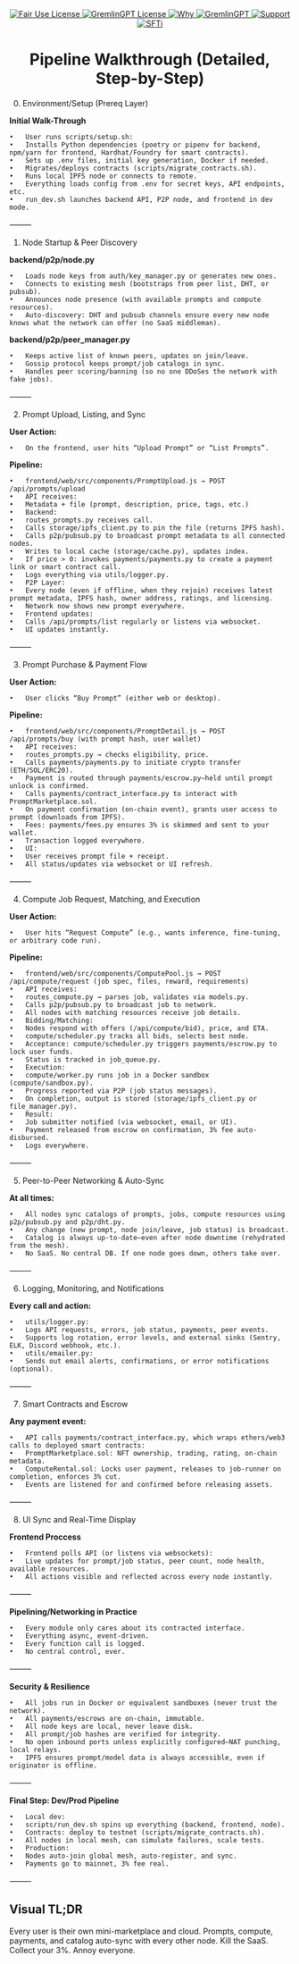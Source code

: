 <link rel="stylesheet" type="text/css" href="docs/custom.css">
<div align="center">
  <a
href="https://github.com/statikfintechllc/AscendNet/blob/master/About Us/LICENSE.md">
    <img src="https://img.shields.io/badge/FAIR%20USE-black?style=for-the-badge&logo=dragon&logoColor=gold" alt="Fair Use License"/>
  </a>
  <a href="https://github.com/statikfintechllc/AscendAI/blob/master/About Us/LICENSE.md">
    <img src="https://img.shields.io/badge/AscendNet%20AlphaWave-darkred?style=for-the-badge&logo=dragon&logoColor=gold" alt="GremlinGPT License"/>
  </a>
  <a
href="https://github.com/statikfintechllc/AscendAI/blob/master/About Us/WHY_GREMLINGPT.md">
    <img src="https://img.shields.io/badge/Why-black?style=for-the-badge&logo=dragon&logoColor=gold" alt="Why"/>
  </a>
  <a href="https://github.com/statikfintechllc/AscendAI/blob/master/About Us/WHY_GREMLINGPT.md">
    <img src="https://img.shields.io/badge/SFTi-darkred?style=for-the-badge&logo=dragon&logoColor=gold" alt="GremlinGPT"/>
  </a>
  <a href="https://ko-fi.com/statikfintech_llc">
    <img src="https://img.shields.io/badge/Support-black?style=for-the-badge&logo=dragon&logoColor=gold" alt="Support"/>
  </a>
  <a href="https://patreon.com/StatikFinTech_LLC?utm_medium=unknown&utm_source=join_link&utm_campaign=creatorshare_creator&utm_content=copyLink">
    <img src="https://img.shields.io/badge/SFTi-darkred?style=for-the-badge&logo=dragon&logoColor=gold" alt="SFTi"/>
  </a>

# Pipeline Walkthrough (Detailed, Step-by-Step)

</div>

0. Environment/Setup (Prereq Layer)

**Initial Walk-Through**

	•	User runs scripts/setup.sh:
	•	Installs Python dependencies (poetry or pipenv for backend, npm/yarn for frontend, Hardhat/Foundry for smart contracts).
	•	Sets up .env files, initial key generation, Docker if needed.
	•	Migrates/deploys contracts (scripts/migrate_contracts.sh).
	•	Runs local IPFS node or connects to remote.
	•	Everything loads config from .env for secret keys, API endpoints, etc.
	•	run_dev.sh launches backend API, P2P node, and frontend in dev mode.

⸻

1. Node Startup & Peer Discovery

**backend/p2p/node.py**

	•	Loads node keys from auth/key_manager.py or generates new ones.
	•	Connects to existing mesh (bootstraps from peer list, DHT, or pubsub).
	•	Announces node presence (with available prompts and compute resources).
	•	Auto-discovery: DHT and pubsub channels ensure every new node knows what the network can offer (no SaaS middleman).

**backend/p2p/peer_manager.py**

	•	Keeps active list of known peers, updates on join/leave.
	•	Gossip protocol keeps prompt/job catalogs in sync.
	•	Handles peer scoring/banning (so no one DDoSes the network with fake jobs).

⸻

2. Prompt Upload, Listing, and Sync

**User Action:**

	•	On the frontend, user hits “Upload Prompt” or “List Prompts”.

**Pipeline:**

	•	frontend/web/src/components/PromptUpload.js → POST /api/prompts/upload
	•	API receives:
	•	Metadata + file (prompt, description, price, tags, etc.)
	•	Backend:
	•	routes_prompts.py receives call.
	•	Calls storage/ipfs_client.py to pin the file (returns IPFS hash).
	•	Calls p2p/pubsub.py to broadcast prompt metadata to all connected nodes.
	•	Writes to local cache (storage/cache.py), updates index.
	•	If price > 0: invokes payments/payments.py to create a payment link or smart contract call.
	•	Logs everything via utils/logger.py.
	•	P2P Layer:
	•	Every node (even if offline, when they rejoin) receives latest prompt metadata, IPFS hash, owner address, ratings, and licensing.
	•	Network now shows new prompt everywhere.
	•	Frontend updates:
	•	Calls /api/prompts/list regularly or listens via websocket.
	•	UI updates instantly.

⸻

3. Prompt Purchase & Payment Flow

**User Action:**

	•	User clicks “Buy Prompt” (either web or desktop).

**Pipeline:**

	•	frontend/web/src/components/PromptDetail.js → POST /api/prompts/buy (with prompt hash, user wallet)
	•	API receives:
	•	routes_prompts.py → checks eligibility, price.
	•	Calls payments/payments.py to initiate crypto transfer (ETH/SOL/ERC20).
	•	Payment is routed through payments/escrow.py—held until prompt unlock is confirmed.
	•	Calls payments/contract_interface.py to interact with PromptMarketplace.sol.
	•	On payment confirmation (on-chain event), grants user access to prompt (downloads from IPFS).
	•	Fees: payments/fees.py ensures 3% is skimmed and sent to your wallet.
	•	Transaction logged everywhere.
	•	UI:
	•	User receives prompt file + receipt.
	•	All status/updates via websocket or UI refresh.

⸻

4. Compute Job Request, Matching, and Execution

**User Action:**

	•	User hits “Request Compute” (e.g., wants inference, fine-tuning, or arbitrary code run).

**Pipeline:**

	•	frontend/web/src/components/ComputePool.js → POST /api/compute/request (job spec, files, reward, requirements)
	•	API receives:
	•	routes_compute.py → parses job, validates via models.py.
	•	Calls p2p/pubsub.py to broadcast job to network.
	•	All nodes with matching resources receive job details.
	•	Bidding/Matching:
	•	Nodes respond with offers (/api/compute/bid), price, and ETA.
	•	compute/scheduler.py tracks all bids, selects best node.
	•	Acceptance: compute/scheduler.py triggers payments/escrow.py to lock user funds.
	•	Status is tracked in job_queue.py.
	•	Execution:
	•	compute/worker.py runs job in a Docker sandbox (compute/sandbox.py).
	•	Progress reported via P2P (job status messages).
	•	On completion, output is stored (storage/ipfs_client.py or file_manager.py).
	•	Result:
	•	Job submitter notified (via websocket, email, or UI).
	•	Payment released from escrow on confirmation, 3% fee auto-disbursed.
	•	Logs everywhere.

⸻

5. Peer-to-Peer Networking & Auto-Sync

**At all times:**

	•	All nodes sync catalogs of prompts, jobs, compute resources using p2p/pubsub.py and p2p/dht.py.
	•	Any change (new prompt, node join/leave, job status) is broadcast.
	•	Catalog is always up-to-date—even after node downtime (rehydrated from the mesh).
	•	No SaaS. No central DB. If one node goes down, others take over.

⸻

6. Logging, Monitoring, and Notifications

**Every call and action:**

	•	utils/logger.py:
	•	Logs API requests, errors, job status, payments, peer events.
	•	Supports log rotation, error levels, and external sinks (Sentry, ELK, Discord webhook, etc.).
	•	utils/emailer.py:
	•	Sends out email alerts, confirmations, or error notifications (optional).

⸻

7. Smart Contracts and Escrow

**Any payment event:**

	•	API calls payments/contract_interface.py, which wraps ethers/web3 calls to deployed smart contracts:
	•	PromptMarketplace.sol: NFT ownership, trading, rating, on-chain metadata.
	•	ComputeRental.sol: Locks user payment, releases to job-runner on completion, enforces 3% cut.
	•	Events are listened for and confirmed before releasing assets.

⸻

8. UI Sync and Real-Time Display

**Frontend Proccess**

	•	Frontend polls API (or listens via websockets):
	•	Live updates for prompt/job status, peer count, node health, available resources.
	•	All actions visible and reflected across every node instantly.

⸻

**Pipelining/Networking in Practice**

	•	Every module only cares about its contracted interface.
	•	Everything async, event-driven.
	•	Every function call is logged.
	•	No central control, ever.

⸻

**Security & Resilience**

	•	All jobs run in Docker or equivalent sandboxes (never trust the network).
	•	All payments/escrows are on-chain, immutable.
	•	All node keys are local, never leave disk.
	•	All prompt/job hashes are verified for integrity.
	•	No open inbound ports unless explicitly configured—NAT punching, local relays.
	•	IPFS ensures prompt/model data is always accessible, even if originator is offline.

⸻

**Final Step: Dev/Prod Pipeline**

	•	Local dev:
	•	scripts/run_dev.sh spins up everything (backend, frontend, node).
	•	Contracts: deploy to testnet (scripts/migrate_contracts.sh).
	•	All nodes in local mesh, can simulate failures, scale tests.
	•	Production:
	•	Nodes auto-join global mesh, auto-register, and sync.
	•	Payments go to mainnet, 3% fee real.

⸻

## Visual TL;DR

Every user is their own mini-marketplace and cloud.
Prompts, compute, payments, and catalog auto-sync with every other node.
Kill the SaaS. Collect your 3%. Annoy everyone.
